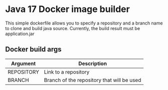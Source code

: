 # Java 17 Docker image builder

This simple dockerfile allows you to specify a repository and a branch name to clone and build java source.
Currently, the build result must be application.jar

## Docker build args

|Argument|Description|
|--------|-----------|
|REPOSITORY|Link to a repository|
|BRANCH|Branch of the repository that will be used|
